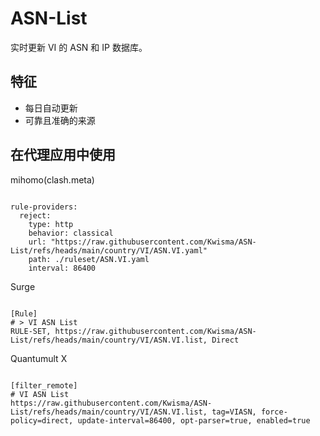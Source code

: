 
# ASN-List

实时更新 VI 的 ASN 和 IP 数据库。

## 特征

- 每日自动更新
- 可靠且准确的来源

## 在代理应用中使用

mihomo(clash.meta)

<pre><code class="language-javascript">
rule-providers:
  reject:
    type: http
    behavior: classical
    url: "https://raw.githubusercontent.com/Kwisma/ASN-List/refs/heads/main/country/VI/ASN.VI.yaml"
    path: ./ruleset/ASN.VI.yaml
    interval: 86400
</code></pre>

Surge

<pre><code class="language-javascript">
[Rule]
# > VI ASN List
RULE-SET, https://raw.githubusercontent.com/Kwisma/ASN-List/refs/heads/main/country/VI/ASN.VI.list, Direct
</code></pre>

Quantumult X

<pre><code class="language-javascript">
[filter_remote]
# VI ASN List
https://raw.githubusercontent.com/Kwisma/ASN-List/refs/heads/main/country/VI/ASN.VI.list, tag=VIASN, force-policy=direct, update-interval=86400, opt-parser=true, enabled=true
</code></pre>
